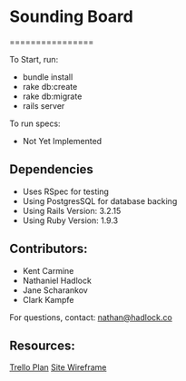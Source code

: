 # Sounding Board
================

To Start, run:
- bundle install
- rake db:create
- rake db:migrate
- rails server

To run specs:
- Not Yet Implemented

## Dependencies
- Uses RSpec for testing
- Using PostgresSQL for database backing
- Using Rails Version: 3.2.15
- Using Ruby Version: 1.9.3


## Contributors:
- Kent Carmine
- Nathaniel Hadlock
- Jane Scharankov
- Clark Kampfe

For questions, contact: nathan@hadlock.co

## Resources:
[Trello Plan](https://trello.com/b/RVQOheh6/sounding-board)
[Site Wireframe](https://gomockingbird.com/mockingbird/#87swlcv)
